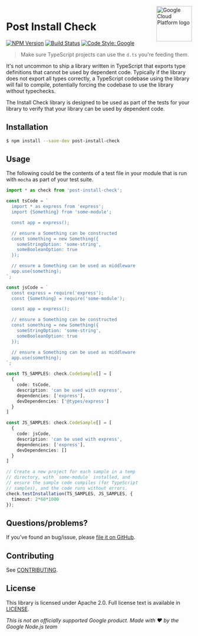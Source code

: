 <img src="https://avatars2.githubusercontent.com/u/2810941?v=3&s=96" alt="Google Cloud Platform logo" title="Google Cloud Platform" align="right" height="96" width="96"/>

# Post Install Check

[![NPM Version](https://img.shields.io/npm/v/post-install-check.svg)](https://npmjs.org/package/post-install-check)
[![Build Status](https://circleci.com/gh/google/post-install-check.svg?style=shield)](https://circleci.com/gh/google/post-install-check)
[![Code Style: Google](https://img.shields.io/badge/code%20style-google-blueviolet.svg)](https://github.com/google/gts)

> Make sure TypeScript projects can use the `d.ts` you're feeding them.

It's not uncommon to ship a library written in TypeScript that exports type definitions that cannot be used by dependent code.  Typically if the library does not export all types correctly, a TypeScript codebase using the library will fail to compile, potentially forcing the codebase to use the library without typechecks.

The Install Check library is designed to be used as part of the tests for your library to verify that your library can be used by dependent code.

## Installation

```sh
$ npm install --save-dev post-install-check
```

## Usage
The following could be the contents of a test file in your module that is run with `mocha` as part of your test suite.

```ts
import * as check from 'post-install-check';

const tsCode = `
  import * as express from 'express';
  import {Something} from 'some-module';

  const app = express();

  // ensure a Something can be constructed
  const something = new Something({
    someStringOption: 'some-string',
    someBooleanOption: true
  });

  // ensure a Something can be used as middleware
  app.use(something);
`;

const jsCode = `
  const express = require('express');
  const {Something} = require('some-module');

  const app = express();

  // ensure a Something can be constructed
  const something = new Something({
    someStringOption: 'some-string',
    someBooleanOption: true
  });

  // ensure a Something can be used as middleware
  app.use(something);
`;

const TS_SAMPLES: check.CodeSample[] = [
  {
    code: tsCode,
    description: 'can be used with express',
    dependencies: ['express'],
    devDependencies: ['@types/express']
  }
]

const JS_SAMPLES: check.CodeSample[] = [
  {
    code: jsCode,
    description: 'can be used with express',
    dependencies: ['express'],
    devDependencies: []
  }
]

// Create a new project for each sample in a temp
// directory, with `some-module` installed, and
// ensure the sample code compiles (for TypeScript
// samples), and the code runs without errors.
check.testInstallation(TS_SAMPLES, JS_SAMPLES, {
  timeout: 2*60*1000
});
```

## Questions/problems?
If you've found an bug/issue, please [file it on GitHub](https://github.com/google/post-install-check/issues).

## Contributing
See [CONTRIBUTING](https://github.com/google/post-install-check/blob/master/CONTRIBUTING.md).

## License
This library is licensed under Apache 2.0. Full license text is available in [LICENSE](https://github.com/google/post-install-check/blob/master/LICENSE).

*This is not an officially supported Google product.*
*Made with ❤️ by the Google Node.js team*
